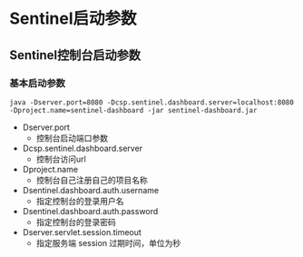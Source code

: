 # Sentinel启动参数

## Sentinel控制台启动参数

### 基本启动参数

```properties
java -Dserver.port=8080 -Dcsp.sentinel.dashboard.server=localhost:8080 -Dproject.name=sentinel-dashboard -jar sentinel-dashboard.jar
```

* Dserver.port
  * 控制台启动端口参数
* Dcsp.sentinel.dashboard.server
  * 控制台访问url
* Dproject.name
  * 控制台自己注册自己的项目名称
* Dsentinel.dashboard.auth.username
  * 指定控制台的登录用户名
* Dsentinel.dashboard.auth.password
  * 指定控制台的登录密码
* Dserver.servlet.session.timeout
  * 指定服务端 session 过期时间，单位为秒




